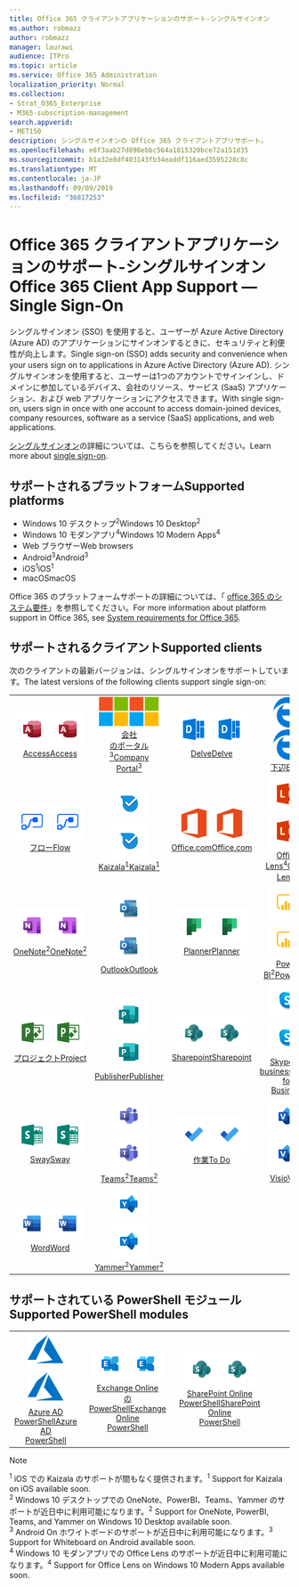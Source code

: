```yaml
---
title: Office 365 クライアントアプリケーションのサポート-シングルサインオン
ms.author: robmazz
author: robmazz
manager: laurawi
audience: ITPro
ms.topic: article
ms.service: Office 365 Administration
localization_priority: Normal
ms.collection:
- Strat_O365_Enterprise
- M365-subscription-management
search.appverid:
- MET150
description: シングルサインオンの Office 365 クライアントアプリサポート。
ms.openlocfilehash: e8f3aab27d898ebbc564a1815320bce72a151d35
ms.sourcegitcommit: b1a32e8df403143fb34eaddf116aed3595228c8c
ms.translationtype: MT
ms.contentlocale: ja-JP
ms.lasthandoff: 09/09/2019
ms.locfileid: "36817253"
---
```

# <a name="office-365-client-app-support--single-sign-on"></a><span data-ttu-id="16176-103">Office 365 クライアントアプリケーションのサポート-シングルサインオン</span><span class="sxs-lookup"><span data-stu-id="16176-103">Office 365 Client App Support — Single Sign-On</span></span>

<span data-ttu-id="16176-104">シングルサインオン (SSO) を使用すると、ユーザーが Azure Active Directory (Azure AD) のアプリケーションにサインオンするときに、セキュリティと利便性が向上します。</span><span class="sxs-lookup"><span data-stu-id="16176-104">Single sign-on (SSO) adds security and convenience when your users sign on to applications in Azure Active Directory (Azure AD).</span></span> <span data-ttu-id="16176-105">シングルサインオンを使用すると、ユーザーは1つのアカウントでサインインし、ドメインに参加しているデバイス、会社のリソース、サービス (SaaS) アプリケーション、および web アプリケーションにアクセスできます。</span><span class="sxs-lookup"><span data-stu-id="16176-105">With single sign-on, users sign in once with one account to access domain-joined devices, company resources, software as a service (SaaS) applications, and web applications.</span></span>

<span data-ttu-id="16176-106">[シングルサインオン](https://docs.microsoft.com/azure/active-directory/manage-apps/what-is-single-sign-on)の詳細については、こちらを参照してください。</span><span class="sxs-lookup"><span data-stu-id="16176-106">Learn more about [single sign-on](https://docs.microsoft.com/azure/active-directory/manage-apps/what-is-single-sign-on).</span></span>

## <a name="supported-platforms"></a><span data-ttu-id="16176-107">サポートされるプラットフォーム</span><span class="sxs-lookup"><span data-stu-id="16176-107">Supported platforms</span></span>

 - <span data-ttu-id="16176-108">Windows 10 デスクトップ<sup>2</sup></span><span class="sxs-lookup"><span data-stu-id="16176-108">Windows 10 Desktop<sup>2</sup></span></span>
 - <span data-ttu-id="16176-109">Windows 10 モダンアプリ<sup>4</sup></span><span class="sxs-lookup"><span data-stu-id="16176-109">Windows 10 Modern Apps<sup>4</sup></span></span>
 - <span data-ttu-id="16176-110">Web ブラウザー</span><span class="sxs-lookup"><span data-stu-id="16176-110">Web browsers</span></span>
 - <span data-ttu-id="16176-111">Android<sup>3</sup></span><span class="sxs-lookup"><span data-stu-id="16176-111">Android<sup>3</sup></span></span>
 - <span data-ttu-id="16176-112">iOS<sup>1</sup></span><span class="sxs-lookup"><span data-stu-id="16176-112">iOS<sup>1</sup></span></span>
 - <span data-ttu-id="16176-113">macOS</span><span class="sxs-lookup"><span data-stu-id="16176-113">macOS</span></span>

<span data-ttu-id="16176-114">Office 365 のプラットフォームサポートの詳細については、「 [office 365 のシステム要件](https://products.office.com/office-system-requirements)」を参照してください。</span><span class="sxs-lookup"><span data-stu-id="16176-114">For more information about platform support in Office 365, see [System requirements for Office 365](https://products.office.com/office-system-requirements).</span></span>

## <a name="supported-clients"></a><span data-ttu-id="16176-115">サポートされるクライアント</span><span class="sxs-lookup"><span data-stu-id="16176-115">Supported clients</span></span>

<span data-ttu-id="16176-116">次のクライアントの最新バージョンは、シングルサインオンをサポートしています。</span><span class="sxs-lookup"><span data-stu-id="16176-116">The latest versions of the following clients support single sign-on:</span></span>

| | | | | | |
|:---:|:---:|:---:|:---:|:---:|:---:|
| <span data-ttu-id="16176-117">![アクセスアイコン](media/o365-access-64x64.png)</span><span class="sxs-lookup"><span data-stu-id="16176-117">![Access icon](media/o365-access-64x64.png)</span></span> <br> [<span data-ttu-id="16176-118">Access</span><span class="sxs-lookup"><span data-stu-id="16176-118">Access</span></span>](https://products.office.com/access) | <span data-ttu-id="16176-119">![会社のポータルのアイコン](media/o365-microsoft-64x64.png)</span><span class="sxs-lookup"><span data-stu-id="16176-119">![Company portal icon](media/o365-microsoft-64x64.png)</span></span> <br> [<span data-ttu-id="16176-120">会社<br>のポータル<sup>3</sup></span><span class="sxs-lookup"><span data-stu-id="16176-120">Company <br> Portal<sup>3</sup> </span></span>](https://docs.microsoft.com/intune-user-help/sign-in-to-the-company-portal) | <span data-ttu-id="16176-121">![Delve アイコン](media/o365-delve-64x64.png)</span><span class="sxs-lookup"><span data-stu-id="16176-121">![Delve icon](media/o365-delve-64x64.png)</span></span> <br> [<span data-ttu-id="16176-122">Delve</span><span class="sxs-lookup"><span data-stu-id="16176-122">Delve</span></span>](https://products.office.com/business/intelligent-search) | <span data-ttu-id="16176-123">![エッジアイコン](media/o365-edge-64x64.png)</span><span class="sxs-lookup"><span data-stu-id="16176-123">![Edge icon](media/o365-edge-64x64.png)</span></span> <br> [<span data-ttu-id="16176-124">下辺</span><span class="sxs-lookup"><span data-stu-id="16176-124">Edge</span></span>](https://www.microsoft.com/windows/microsoft-edge) | <span data-ttu-id="16176-125">![[Excel] アイコン](media/o365-excel-64x64.png)</span><span class="sxs-lookup"><span data-stu-id="16176-125">![Excel icon](media/o365-excel-64x64.png)</span></span> <br> [<span data-ttu-id="16176-126">Excel</span><span class="sxs-lookup"><span data-stu-id="16176-126">Excel</span></span>](https://products.office.com/excel) 
| <span data-ttu-id="16176-127">![フローアイコン](media/o365-flow-64x64.png)</span><span class="sxs-lookup"><span data-stu-id="16176-127">![Flow icon](media/o365-flow-64x64.png)</span></span> <br> [<span data-ttu-id="16176-128">フロー</span><span class="sxs-lookup"><span data-stu-id="16176-128">Flow</span></span>](https://flow.microsoft.com) | <span data-ttu-id="16176-129">![Kaizala アイコン](media/o365-kaizala-64x64.png)</span><span class="sxs-lookup"><span data-stu-id="16176-129">![Kaizala icon](media/o365-kaizala-64x64.png)</span></span> <br> [<span data-ttu-id="16176-130">Kaizala<sup>1</sup></span><span class="sxs-lookup"><span data-stu-id="16176-130">Kaizala<sup>1</sup></span></span>](https://products.office.com/en/business/microsoft-kaizala) | <span data-ttu-id="16176-131">![Office.com アイコン](media/o365-office-64x64.png)</span><span class="sxs-lookup"><span data-stu-id="16176-131">![Office.com icon](media/o365-office-64x64.png)</span></span> <br> [<span data-ttu-id="16176-132">Office.com</span><span class="sxs-lookup"><span data-stu-id="16176-132">Office.com</span></span>](https://www.office.com/) | <span data-ttu-id="16176-133">![レンズアイコン](media/o365-lens-64x64.png)</span><span class="sxs-lookup"><span data-stu-id="16176-133">![Lens icon](media/o365-lens-64x64.png)</span></span> <br> [<span data-ttu-id="16176-134">Office Lens<sup>4</sup></span><span class="sxs-lookup"><span data-stu-id="16176-134">Office Lens<sup>4</sup></span></span>](https://www.microsoft.com/p/office-lens/9wzdncrfj3t8?activetab=pivot%3Aoverviewtab) | <span data-ttu-id="16176-135">![OneDrive for Business アイコン](media/o365-OneDrive-64x64.png)</span><span class="sxs-lookup"><span data-stu-id="16176-135">![OneDrive for Business icon](media/o365-OneDrive-64x64.png)</span></span> <br> [<span data-ttu-id="16176-136">OneDrive</span><span class="sxs-lookup"><span data-stu-id="16176-136">OneDrive</span></span>](https://products.office.com/onedrive-for-business/online-cloud-storage) 
| <span data-ttu-id="16176-137">![OneNote アイコン](media/o365-OneNote-64x64.png)</span><span class="sxs-lookup"><span data-stu-id="16176-137">![OneNote icon](media/o365-OneNote-64x64.png)</span></span> <br> [<span data-ttu-id="16176-138">OneNote<sup>2</sup></span><span class="sxs-lookup"><span data-stu-id="16176-138">OneNote<sup>2</sup></span></span>](https://products.office.com/onenote) | <span data-ttu-id="16176-139">![Outlook アイコン](media/o365-outlook-64x64.png)</span><span class="sxs-lookup"><span data-stu-id="16176-139">![Outlook icon](media/o365-outlook-64x64.png)</span></span> <br> [<span data-ttu-id="16176-140">Outlook</span><span class="sxs-lookup"><span data-stu-id="16176-140">Outlook</span></span>](https://products.office.com/outlook) | <span data-ttu-id="16176-141">![Planner アイコン](media/o365-planner-64x64.png)</span><span class="sxs-lookup"><span data-stu-id="16176-141">![Planner icon](media/o365-planner-64x64.png)</span></span> <br> [<span data-ttu-id="16176-142">Planner</span><span class="sxs-lookup"><span data-stu-id="16176-142">Planner</span></span>](https://products.office.com/business/task-management-software) | <span data-ttu-id="16176-143">![PowerBI アイコン](media/o365-powerbi-64x64.png)</span><span class="sxs-lookup"><span data-stu-id="16176-143">![PowerBI icon](media/o365-powerbi-64x64.png)</span></span> <br> [<span data-ttu-id="16176-144">Power BI<sup>2</sup></span><span class="sxs-lookup"><span data-stu-id="16176-144">Power BI<sup>2</sup></span></span>](https://powerbi.microsoft.com)| <span data-ttu-id="16176-145">![[PowerPoint] アイコン](media/o365-powerpoint-64x64.png)</span><span class="sxs-lookup"><span data-stu-id="16176-145">![PowerPoint icon](media/o365-powerpoint-64x64.png)</span></span> <br> [<span data-ttu-id="16176-146">PowerPoint</span><span class="sxs-lookup"><span data-stu-id="16176-146">PowerPoint</span></span>](https://products.office.com/powerpoint) 
| <span data-ttu-id="16176-147">![プロジェクトアイコン](media/o365-project-64x64.png)</span><span class="sxs-lookup"><span data-stu-id="16176-147">![Project icon](media/o365-project-64x64.png)</span></span> <br> [<span data-ttu-id="16176-148">プロジェクト</span><span class="sxs-lookup"><span data-stu-id="16176-148">Project</span></span>](https://products.office.com/project) | <span data-ttu-id="16176-149">![Publisher のアイコン](media/o365-publisher-64x64.png)</span><span class="sxs-lookup"><span data-stu-id="16176-149">![Publisher icon](media/o365-publisher-64x64.png)</span></span> <br> [<span data-ttu-id="16176-150">Publisher</span><span class="sxs-lookup"><span data-stu-id="16176-150">Publisher</span></span>](https://products.office.com/publisher) | <span data-ttu-id="16176-151">![SharePoint アイコン](media/o365-sharepoint-64x64.png)</span><span class="sxs-lookup"><span data-stu-id="16176-151">![SharePoint icon](media/o365-sharepoint-64x64.png)</span></span> <br> [<span data-ttu-id="16176-152">Sharepoint</span><span class="sxs-lookup"><span data-stu-id="16176-152">Sharepoint</span></span>](https://products.office.com/sharepoint) | <span data-ttu-id="16176-153">![Skype for Business アイコン](media/o365-skypeforbusiness-64x64.png)</span><span class="sxs-lookup"><span data-stu-id="16176-153">![Skype for Business icon](media/o365-skypeforbusiness-64x64.png)</span></span> <br> [<span data-ttu-id="16176-154">Skype for <br> business</span><span class="sxs-lookup"><span data-stu-id="16176-154">Skype for <br> Business</span></span>](https://www.skype.com/business/) | <span data-ttu-id="16176-155">![付箋アイコン](media/o365-stickynotes-64x64.png)</span><span class="sxs-lookup"><span data-stu-id="16176-155">![Sticky Notes icon](media/o365-stickynotes-64x64.png)</span></span> <br> [<span data-ttu-id="16176-156">付箋</span><span class="sxs-lookup"><span data-stu-id="16176-156">Sticky Notes</span></span>](https://www.microsoft.com/p/microsoft-sticky-notes/9nblggh4qghw) 
| <span data-ttu-id="16176-157">![Sway アイコン](media/o365-sway-64x64.png)</span><span class="sxs-lookup"><span data-stu-id="16176-157">![Sway icon](media/o365-sway-64x64.png)</span></span> <br> [<span data-ttu-id="16176-158">Sway</span><span class="sxs-lookup"><span data-stu-id="16176-158">Sway</span></span>](https://sway.com) | <span data-ttu-id="16176-159">![Teams アイコン](media/o365-teams-64x64.png)</span><span class="sxs-lookup"><span data-stu-id="16176-159">![Teams icon](media/o365-teams-64x64.png)</span></span> <br> [<span data-ttu-id="16176-160">Teams<sup>2</sup></span><span class="sxs-lookup"><span data-stu-id="16176-160">Teams<sup>2</sup></span></span>](https://products.office.com/microsoft-teams/group-chat-software) | <span data-ttu-id="16176-161">![To Do アイコン](media/o365-todo-64x64.png)</span><span class="sxs-lookup"><span data-stu-id="16176-161">![To Do icon](media/o365-todo-64x64.png)</span></span> <br> [<span data-ttu-id="16176-162">作業</span><span class="sxs-lookup"><span data-stu-id="16176-162">To Do</span></span>](https://todo.microsoft.com) | <span data-ttu-id="16176-163">![Visio アイコン](media/o365-visio-64x64.png)</span><span class="sxs-lookup"><span data-stu-id="16176-163">![Visio icon](media/o365-visio-64x64.png)</span></span> <br> [<span data-ttu-id="16176-164">Visio</span><span class="sxs-lookup"><span data-stu-id="16176-164">Visio</span></span>](https://products.office.com/visio/flowchart-software) | <span data-ttu-id="16176-165">![ホワイトボードアイコン](media/o365-whiteboard-64x64.png)</span><span class="sxs-lookup"><span data-stu-id="16176-165">![Whiteboard icon](media/o365-whiteboard-64x64.png)</span></span> <br> [<span data-ttu-id="16176-166">ホワイトボード<sup>3</sup></span><span class="sxs-lookup"><span data-stu-id="16176-166">Whiteboard<sup>3</sup></span></span>](https://whiteboard.microsoft.com/) 
| <span data-ttu-id="16176-167">![[Word] アイコン](media/o365-word-64x64.png)</span><span class="sxs-lookup"><span data-stu-id="16176-167">![Word icon](media/o365-word-64x64.png)</span></span> <br> [<span data-ttu-id="16176-168">Word</span><span class="sxs-lookup"><span data-stu-id="16176-168">Word</span></span>](https://products.office.com/word) | <span data-ttu-id="16176-169">![Yammer アイコン](media/o365-yammer-64x64.png)</span><span class="sxs-lookup"><span data-stu-id="16176-169">![Yammer icon](media/o365-yammer-64x64.png)</span></span> <br> [<span data-ttu-id="16176-170">Yammer<sup>2</sup></span><span class="sxs-lookup"><span data-stu-id="16176-170">Yammer<sup>2</sup></span></span>](https://products.office.com/yammer/yammer-overview) |

## <a name="supported-powershell-modules"></a><span data-ttu-id="16176-171">サポートされている PowerShell モジュール</span><span class="sxs-lookup"><span data-stu-id="16176-171">Supported PowerShell modules</span></span>

| | | | | | |
|:---:|:---:|:---:|:---:|:---:|:---:|
| <span data-ttu-id="16176-172">![Azure アイコン](media/o365-azure-64x64.png)</span><span class="sxs-lookup"><span data-stu-id="16176-172">![Azure icon](media/o365-azure-64x64.png)</span></span> <br> [<span data-ttu-id="16176-173">Azure AD <br> PowerShell</span><span class="sxs-lookup"><span data-stu-id="16176-173">Azure AD <br> PowerShell</span></span>](https://docs.microsoft.com/powershell/azure/active-directory/overview?view=azureadps-2.0) | <span data-ttu-id="16176-174">![Exchange アイコン](media/o365-exchange-64x64.png)</span><span class="sxs-lookup"><span data-stu-id="16176-174">![Exchange icon](media/o365-exchange-64x64.png)</span></span> <br> [<span data-ttu-id="16176-175">Exchange Online <br>の PowerShell</span><span class="sxs-lookup"><span data-stu-id="16176-175">Exchange Online <br> PowerShell</span></span>](https://docs.microsoft.com/powershell/exchange/exchange-online/exchange-online-powershell?view=exchange-ps) | <span data-ttu-id="16176-176">![SharePoint アイコン](media/o365-sharepoint-64x64.png)</span><span class="sxs-lookup"><span data-stu-id="16176-176">![SharePoint icon](media/o365-sharepoint-64x64.png)</span></span> <br> [<span data-ttu-id="16176-177">SharePoint Online <br> PowerShell</span><span class="sxs-lookup"><span data-stu-id="16176-177">SharePoint Online <br> PowerShell</span></span>](https://docs.microsoft.com/sharepoint/manage-team-and-communication-sites-in-powershell)

> [!NOTE]
> <span data-ttu-id="16176-178"><sup>1</sup> iOS での Kaizala のサポートが間もなく提供されます。</span><span class="sxs-lookup"><span data-stu-id="16176-178"><sup>1</sup> Support for Kaizala on iOS available soon.</span></span> <br>
> <span data-ttu-id="16176-179"><sup>2</sup> Windows 10 デスクトップでの OneNote、PowerBI、Teams、Yammer のサポートが近日中に利用可能になります。</span><span class="sxs-lookup"><span data-stu-id="16176-179"><sup>2</sup> Support for OneNote, PowerBI, Teams, and Yammer on Windows 10 Desktop available soon.</span></span> <br>
> <span data-ttu-id="16176-180"><sup>3</sup> Android On ホワイトボードのサポートが近日中に利用可能になります。</span><span class="sxs-lookup"><span data-stu-id="16176-180"><sup>3</sup> Support for Whiteboard on Android available soon.</span></span> <br>
> <span data-ttu-id="16176-181"><sup>4</sup> Windows 10 モダンアプリでの Office Lens のサポートが近日中に利用可能になります。</span><span class="sxs-lookup"><span data-stu-id="16176-181"><sup>4</sup> Support for Office Lens on Windows 10 Modern Apps available soon.</span></span> <br>
